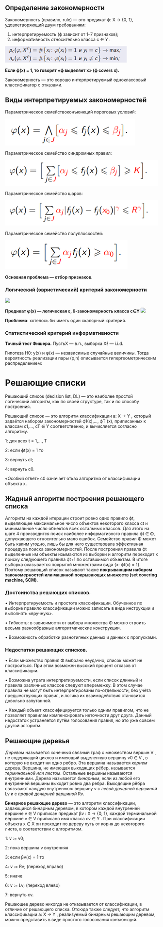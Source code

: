 ## Определение закономерности 

Закономерность (правило, rule) — это предикат ϕ: X → {0, 1}, удовлетворяющий двум требованиям:

1) интерпретируемость (ϕ зависит от 1–7 признаков);
2) информативность относительно класса c ∈ Y :

<img src="https://github.com/temirkayaeva/ml/blob/main/1.png">

**Если ϕ(x) = 1, то говорят «ϕ выделяет x» (ϕ covers x).**

Закономерность — это хорошо интерпретируемый одноклассовый классификатор с отказами.


## Виды интерпретируемых закономерностей
Параметрическое семействоконъюнкций пороговых условий:

<img src="https://github.com/temirkayaeva/ml/blob/main/1(1).png">

Параметрическое семейство синдромных правил:

<img src="https://github.com/temirkayaeva/ml/blob/main/2.png">

Параметрическое семейство шаров:

<img src="https://github.com/temirkayaeva/ml/blob/main/3.png">

Параметрическое семейство полуплоскостей:

<img src="https://github.com/temirkayaeva/ml/blob/main/4.png">


**Основная проблема — отбор признаков.**

### Логический (эвристический) критерий закономерности

<img src="https://imagehost7.online-image-editor.com/oie_upload/images/16947394EH53jtu/uD6oB9qUb0Qc.png"> 

**Предикат φ(x) —  логическая ε, δ-закономерность класса c∈Y** <img src="https://imagehost7.online-image-editor.com/oie_upload/images/1694959Ee6Xb8D/bfXN46i8HmKM.png">

**Проблема**: хотелось бы иметь один скалярный критерий.

### Статистический критерий информативности

**Точный тест Фишера.** ПустьX — в.п., выборка Xℓ — i.i.d.

Гипотеза H0: y(x) и φ(x) — независимые случайные величины. Тогда вероятность реализации пары (p,n) описывается гипергеометрическим распределением:



# Решающие списки

Решающий список (decision list, DL) — это наиболее простой логический алгоритм, как по своей структуре, так и по способу построения.

Решающий список — это алгоритм классификации a: X → Y , который задаётся набором закономерностей ϕ1(x),..., ϕT (x), приписанных к классам c1,..., cT ∈ Y соответственно, и вычисляется согласно алгоритму.

1: для всех t = 1,..., T

2: если ϕt(x) = 1 то

3: вернуть ct;

4: вернуть c0.

«Особый ответ» c0 означает отказ алгоритма от классификации объекта x.

## Жадный алгоритм построения решающего списка

Алгоритм на каждой итерации строит ровно одно правило ϕt, выделяющее максимальное число объектов некоторого класса ct и минимальное число объектов всех остальных классов. Для этого на шаге 4 производится поиск наиболее информативного правила ϕt ∈ Φ, допускающего относительно мало ошибок. Семейство правил Φ может быть каким угодно, лишь бы для него существовала эффективная
процедура поиска закономерностей. После построения правила ϕt выделенные им объекты изымаются из выборки и алгоритм переходит к поиску следующего правила ϕt+1 по оставшимся объектам. В итоге выборка оказывается покрытой множествами вида {x: ϕt(x) = 1}. Поэтому решающий список называют также __покрывающим набором закономерностей или машиной покрывающих множеств (set
covering machine, SCM)__.


### Достоинства решающих списков.
• Интерпретируемость и простота классификации. Обученное по выборке правило классификации можно записать в виде инструкции и выполнять «вручную».

• Гибкость: в зависимости от выбора множества Φ можно строить весьма разнообразные алгоритмические конструкции.

• Возможность обработки разнотипных данных и данных с пропусками.

### Недостатки решающих списков.
• Если множество правил Φ выбрано неудачно, список может не построиться. При этом возможен высокий процент отказов от классификации.

• Возможна утрата интерпретируемости, если список длинный и правила различных классов следуют вперемежку. В этом случае правила не могут быть интерпретированы по-отдельности, без учёта предшествующих правил, и логика их взаимодействия становится довольно запутанной.

• Каждый объект классифицируется только одним правилом, что не позволяет
правилам компенсировать неточности друг друга. Данный недостаток устраняется путём голосования правил, но это уже совсем другой алгоритм.


## Решающие деревья

*Деревом* называется конечный связный граф с множеством вершин V , не содержащий циклов и имеющий выделенную вершину v0 ∈ V , в которую не входит ни одно ребро. Эта вершина называется *корнем* дерева. Вершина, не имеющая выходящих рёбер, называется *терминальной или листом*. Остальные вершины называются внутренними. Дерево называется *бинарным*, если из любой его внутренней вершины выходит ровно два ребра. Выходящие рёбра связывают каждую внутреннюю вершину v с *левой дочерней вершиной* Lv и с *правой дочерней вершиной* Rv.

**Бинарное решающее дерево** — это алгоритм классификации, задающийся бинарным деревом, в котором каждой внутренней вершине v ∈ V приписан предикат βv : X → {0, 1}, каждой терминальной вершине v ∈ V приписано имя класса cv ∈ Y . При классификации объекта x ∈ X он проходит по дереву путь от корня до некоторого листа, в соответствии с алгоритмом.

1: v := v0;

2: пока вершина v внутренняя

3: если βv(x) = 1 то

4: v := Rv; (переход вправо)

5: иначе

6: v := Lv; (переход влево)

7: вернуть cv.

Решающее дерево никогда не отказывается от классификации, в отличие от решающего списка. Отсюда также следует, что алгоритм классификации a: X → Y , реализуемый бинарным решающим деревом, можно представить в виде простого голосования конъюнкций.

